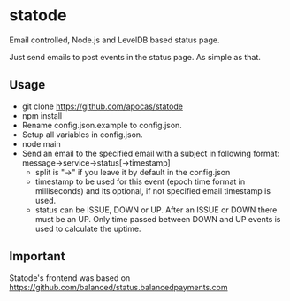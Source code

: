 statode
==================

Email controlled, Node.js and LevelDB based status page.

Just send emails to post events in the status page. As simple as that.

## Usage

* git clone https://github.com/apocas/statode
* npm install
* Rename config.json.example to config.json.
* Setup all variables in config.json.
* node main
* Send an email to the specified email with a subject in following format: message->service->status[->timestamp]
    * split is "->" if you leave it by default in the config.json
    * timestamp to be used for this event (epoch time format in milliseconds) and its optional, if not specified email timestamp is used.
    * status can be ISSUE, DOWN or UP. After an ISSUE or DOWN there must be an UP. Only time passed between DOWN and UP events is used to calculate the uptime.

## Important

Statode's frontend was based on https://github.com/balanced/status.balancedpayments.com
